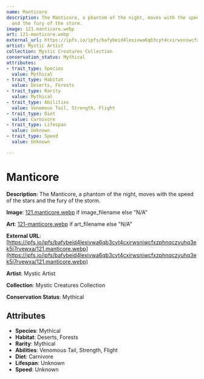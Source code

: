 ```yaml
---
name: Manticore
description: The Manticore, a phantom of the night, moves with the speed of the stars
  and the fury of the storm.
image: 121.manticore.webp
art: 121-manticore.webp
external_url: https://ipfs.io/ipfs/bafybeid4lexivwa6qb3cyt4cxirwsniwcfxzphnqczyuhq3ek5j7rvewxa/121.manticore.webp
artist: Mystic Artist
collection: Mystic Creatures Collection
conservation_status: Mythical
attributes:
- trait_type: Species
  value: Mythical
- trait_type: Habitat
  value: Deserts, Forests
- trait_type: Rarity
  value: Mythical
- trait_type: Abilities
  value: Venomous Tail, Strength, Flight
- trait_type: Diet
  value: Carnivore
- trait_type: Lifespan
  value: Unknown
- trait_type: Speed
  value: Unknown

---
```


# Manticore

**Description**: The Manticore, a phantom of the night, moves with the speed of the stars and the fury of the storm.

**Image**: [121.manticore.webp](./121.manticore.webp) if image_filename else "N/A"

**Art**: [121-manticore.webp](./121-manticore.webp) if art_filename else "N/A"

**External URL**: [https://ipfs.io/ipfs/bafybeid4lexivwa6qb3cyt4cxirwsniwcfxzphnqczyuhq3ek5j7rvewxa/121.manticore.webp](https://ipfs.io/ipfs/bafybeid4lexivwa6qb3cyt4cxirwsniwcfxzphnqczyuhq3ek5j7rvewxa/121.manticore.webp)

**Artist**: Mystic Artist

**Collection**: Mystic Creatures Collection

**Conservation Status**: Mythical

## Attributes
- **Species**: Mythical
- **Habitat**: Deserts, Forests
- **Rarity**: Mythical
- **Abilities**: Venomous Tail, Strength, Flight
- **Diet**: Carnivore
- **Lifespan**: Unknown
- **Speed**: Unknown

